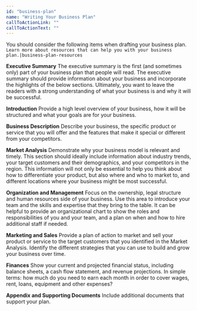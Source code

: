 ```yaml
---
id: "business-plan"
name: "Writing Your Business Plan"
callToActionLink: ""
callToActionText: ""
---
```

You should consider the following items when drafting your business plan. `Learn more about resources that can help you with your business plan.|business-plan-resources`

**Executive Summary**
The executive summary is the first (and sometimes only) part of your business plan that people will read. The executive summary should provide information about your business and incorporate the highlights of the below sections. Ultimately, you want to leave the readers with a strong understanding of what your business is and why it will be successful.

**Introduction**
Provide a high level overview of your business, how it will be structured and what your goals are for your business.

**Business Description**
Describe your business, the specific product or service that you will offer and the features that make it special or different from your competitors.

**Market Analysis**
Demonstrate why your business model is relevant and timely. This section should ideally include information about industry trends, your target customers and their demographics, and your competitors in the region. This information will not only be essential to help you think about how to differentiate your product, but also where and who to market to, and different locations where your business might be most successful.

**Organization and Management**
Focus on the ownership, legal structure and human resources side of your business. Use this area to introduce your team and the skills and expertise that they bring to the table. It can be helpful to provide an organizational chart to show the roles and responsibilities of you and your team, and a plan on when and how to hire additional staff if needed.

**Marketing and Sales**
Provide a plan of action to market and sell your product or service to the target customers that you identified in the Market Analysis. Identify the different strategies that you can use to build and grow your business over time.

**Finances**
Show your current and projected financial status, including balance sheets, a cash flow statement, and revenue projections. In simple terms: how much do you need to earn each month in order to cover wages, rent, loans, equipment and other expenses?

**Appendix and Supporting Documents**
Include additional documents that support your plan.
